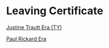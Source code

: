 # Leaving Certificate

[Justine Trautt Era (TY)](Leaving%20Ce%20bde37/Justine%20Tr%205252f.md)

[Paul Rickard Era](Leaving%20Ce%20bde37/Paul%20Ricka%20c2ce3.md)